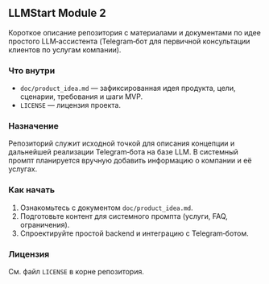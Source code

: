## LLMStart Module 2

Короткое описание репозитория с материалами и документами по идее простого LLM‑ассистента (Telegram‑бот для первичной консультации клиентов по услугам компании).

### Что внутри
- `doc/product_idea.md` — зафиксированная идея продукта, цели, сценарии, требования и шаги MVP.
- `LICENSE` — лицензия проекта.

### Назначение
Репозиторий служит исходной точкой для описания концепции и дальнейшей реализации Telegram‑бота на базе LLM. В системный промпт планируется вручную добавить информацию о компании и её услугах.

### Как начать
1) Ознакомьтесь с документом `doc/product_idea.md`.
2) Подготовьте контент для системного промпта (услуги, FAQ, ограничения).
3) Спроектируйте простой backend и интеграцию с Telegram‑ботом.

### Лицензия
См. файл `LICENSE` в корне репозитория.


